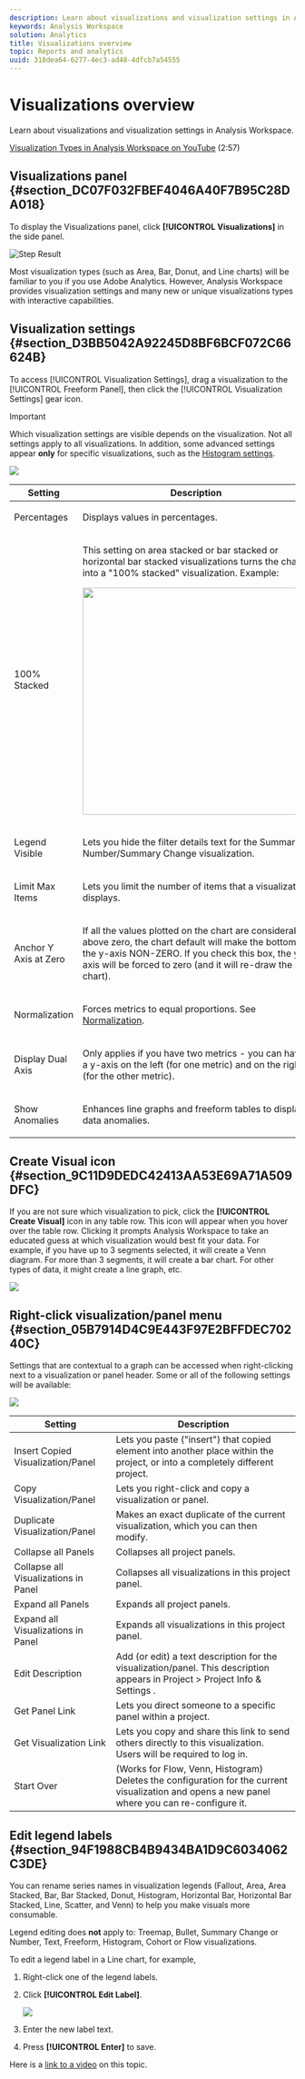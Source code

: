 ```yaml
---
description: Learn about visualizations and visualization settings in Analysis Workspace.
keywords: Analysis Workspace
solution: Analytics
title: Visualizations overview
topic: Reports and analytics
uuid: 318dea64-6277-4ec3-ad48-4dfcb7a54555
---
```


# Visualizations overview

Learn about visualizations and visualization settings in Analysis Workspace.

[Visualization Types in Analysis Workspace on YouTube](https://www.youtube.com/watch?v=b1zLEywRa6w&index=39&list=PL2tCx83mn7GuNnQdYGOtlyCu0V5mEZ8sS) (2:57)

## Visualizations panel {#section_DC07F032FBEF4046A40F7B95C28DA018}

To display the Visualizations panel, click **[!UICONTROL Visualizations]** in the side panel.

![Step Result](assets/visualizations.png)

Most visualization types (such as Area, Bar, Donut, and Line charts) will be familiar to you if you use Adobe Analytics. However, Analysis Workspace provides visualization settings and many new or unique visualizations types with interactive capabilities.

## Visualization settings {#section_D3BB5042A92245D8BF6BCF072C66624B}

To access [!UICONTROL Visualization Settings], drag a visualization to the [!UICONTROL Freeform Panel], then click the [!UICONTROL Visualization Settings] gear icon.

>[!IMPORTANT]
>
>Which visualization settings are visible depends on the visualization. Not all settings apply to all visualizations. In addition, some advanced settings appear **only** for specific visualizations, such as the [Histogram settings](/help/analyze/analysis-workspace/visualizations/histogram.md#section_09D774C584864D4CA6B5672DC2927477).

![](assets/visualization_settings.png)

<table id="table_E0695243886046979EE609FAE5D6EA00"> 
 <thead> 
  <tr> 
   <th colname="col1" class="entry"> Setting </th> 
   <th colname="col2" class="entry"> Description </th> 
  </tr> 
 </thead>
 <tbody> 
  <tr> 
   <td colname="col1"> <p>Percentages </p> </td> 
   <td colname="col2"> <p>Displays values in percentages. </p> </td> 
  </tr> 
  <tr> 
   <td colname="col1"> <p>100% Stacked </p> </td> 
   <td colname="col2"> <p>This setting on area stacked or bar stacked or horizontal bar stacked visualizations turns the chart into a "100% stacked" visualization. Example: </p> <p><img  src="assets/stacked_100_percent.png" placement="break" width="400px" id="image_1B60D53F7EB84571B1580BC3A1E603EE" /> </p> </td> 
  </tr> 
  <tr> 
   <td colname="col1"> <p>Legend Visible </p> </td> 
   <td colname="col2"> <p>Lets you hide the filter details text for the Summary Number/Summary Change visualization. </p> </td> 
  </tr> 
  <tr> 
   <td colname="col1"> <p>Limit Max Items </p> </td> 
   <td colname="col2"> <p>Lets you limit the number of items that a visualization displays. </p> </td> 
  </tr> 
  <tr> 
   <td colname="col1"> <p>Anchor Y Axis at Zero </p> </td> 
   <td colname="col2"> <p> If all the values plotted on the chart are considerably above zero, the chart default will make the bottom of the y-axis NON-ZERO. If you check this box, the y-axis will be forced to zero (and it will re-draw the chart). </p> </td> 
  </tr> 
  <tr> 
   <td colname="col1"> <p>Normalization </p> </td> 
   <td colname="col2"> <p>Forces metrics to equal proportions. See <a href="https://marketing.adobe.com/resources/help/en_US/reference/normalization.html"  > Normalization</a>. </p> </td> 
  </tr> 
  <tr> 
   <td colname="col1"> <p>Display Dual Axis </p> </td> 
   <td colname="col2"> <p>Only applies if you have two metrics - you can have a y-axis on the left (for one metric) and on the right (for the other metric). </p> </td> 
  </tr> 
  <tr> 
   <td colname="col1"> <p>Show Anomalies </p> </td> 
   <td colname="col2"> <p>Enhances line graphs and freeform tables to display data anomalies. </p> </td> 
  </tr> 
 </tbody> 
</table>

## Create Visual icon {#section_9C11D9DEDC42413AA53E69A71A509DFC}

If you are not sure which visualization to pick, click the **[!UICONTROL Create Visual]** icon in any table row. This icon will appear when you hover over the table row. Clicking it prompts Analysis Workspace to take an educated guess at which visualization would best fit your data. For example, if you have up to 3 segments selected, it will create a Venn diagram. For more than 3 segments, it will create a bar chart. For other types of data, it might create a line graph, etc.

![](assets/create-visual.png)

## Right-click visualization/panel menu {#section_05B7914D4C9E443F97E2BFFDEC70240C}

Settings that are contextual to a graph can be accessed when right-clicking next to a visualization or panel header. Some or all of the following settings will be available:

![](assets/right-click_menu.png)

| Setting | Description |
|--- |--- |
|Insert Copied Visualization/Panel|Lets you paste ("insert") that copied element into another place within the project, or into a completely different project.|
|Copy Visualization/Panel|Lets you right-click and copy a visualization or panel.|
|Duplicate Visualization/Panel|Makes an exact duplicate of the current visualization, which you can then modify.|
|Collapse all Panels|Collapses all project panels.|
|Collapse all Visualizations in Panel|Collapses all visualizations in this project panel.|
|Expand all Panels|Expands all project panels.|
|Expand all Visualizations in Panel|Expands all visualizations in this project panel.|
|Edit Description|Add (or edit) a text description for the visualization/panel. This description appears in  Project  >  Project Info & Settings .|
|Get Panel Link|Lets you direct someone to a specific panel within a project.|
|Get Visualization Link|Lets you copy and share this link to send others directly to this visualization. Users will be required to log in.|
|Start Over|(Works for Flow, Venn, Histogram) Deletes the configuration for the current visualization and opens a new panel where you can re-configure it.|

## Edit legend labels {#section_94F1988CB4B9434BA1D9C6034062C3DE}

You can rename series names in visualization legends (Fallout, Area, Area Stacked, Bar, Bar Stacked, Donut, Histogram, Horizontal Bar, Horizontal Bar Stacked, Line, Scatter, and Venn) to help you make visuals more consumable.

Legend editing does **not** apply to: Treemap, Bullet, Summary Change or Number, Text, Freeform, Histogram, Cohort or Flow visualizations.

To edit a legend label in a Line chart, for example,

1. Right-click one of the legend labels.
1. Click **[!UICONTROL Edit Label]**.

   ![](assets/edit-label.png)

1. Enter the new label text.
1. Press **[!UICONTROL Enter]** to save.

Here is a [link to a video](https://www.youtube.com/watch?v=mry3vDrTml0&index=61&list=PL2tCx83mn7GuNnQdYGOtlyCu0V5mEZ8sS) on this topic.
